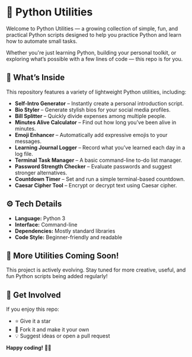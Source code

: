 # 🐍 Python Utilities

Welcome to Python Utilities — a growing collection of simple, fun, and practical Python scripts designed to help you practice Python and learn how to automate small tasks.

Whether you're just learning Python, building your personal toolkit, or exploring what’s possible with a few lines of code — this repo is for you.


## 🧰 What’s Inside

This repository features a variety of lightweight Python utilities, including:

 - **Self-Intro Generator** – Instantly create a personal introduction script.
 -  **Bio Styler** – Generate stylish bios for your social media profiles.
 - **Bill Splitter** – Quickly divide expenses among multiple people.
 - **Minutes Alive Calculator** – Find out how long you’ve been alive in minutes.
 - **Emoji Enhancer** – Automatically add expressive emojis to your messages.
 - **Learning Journal Logger** – Record what you’ve learned each day in a log file.
 - **Terminal Task Manager** – A basic command-line to-do list manager.
 - **Password Strength Checker** – Evaluate passwords and suggest stronger alternatives.
 - **Countdown Timer** – Set and run a simple terminal-based countdown.
 - **Caesar Cipher Tool** – Encrypt or decrypt text using Caesar cipher.


## ⚙️ Tech Details

- **Language:** Python 3  
- **Interface:** Command-line  
- **Dependencies:** Mostly standard libraries  
- **Code Style:** Beginner-friendly and readable


## 🔄 More Utilities Coming Soon!

This project is actively evolving. Stay tuned for more creative, useful, and fun Python scripts being added regularly!


## 🌟 Get Involved

If you enjoy this repo:

- ⭐ Give it a star  
- 🍴 Fork it and make it your own  
- 💡 Suggest ideas or open a pull request

**Happy coding!** 🐍✨
